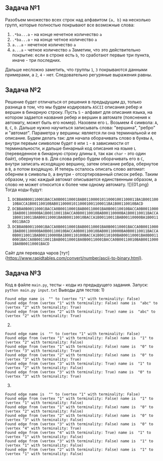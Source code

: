 ## Задача №1
Разобъем множество всех строк над алфавитом `{a, b}` на несколько групп, которые полностью покрывают все возможные слова:
1) `.*ba...a` - на конце нечетное количество `a`
2) `.*ba...a` - на конце четное количество `a`
3) `a...a` - нечетное количество `a`
4) `a...a` - четное количество `a`
Заметим, что это действительно покрытие: если в строке есть `b`, то сработают первые три пункта, иначе - три последних.

Дальше несложно заметить, что группы `1`, `3` покрываются данными примерами, а `2`, `4` - нет. Следовательно регуряные выражения равны.
## Задача №2
Решение будет отличаться от решения в предыдущим дз, только разница в том, что мы будем кодировать `ASCII` описания ребер и вершин в бинарную строку.
Пусть `S` - алфавит для описания языка, на котором задается названия ребер и вершин в автомате (пояснения к автомату, может быть его номер). Назовем его `L`. Возьмем 4 символа: `A`, `B`, `C`, `D`. Дальше нужно научиться записывать слова: "вершинa", "ребро" и "автомат". Параметра у вершины: является ли она терминальной и ее описание. Будем делать так: для начала оборачивать слово в буквы `A`, внутри первым символом будет `0` или `1` - в зависимости от терминальности, и дальше бинарный код описания на языке `L` (переведенное в бинарную строку длины `8`, так как `char` - это один байт), обернутое в `B`. Для слова ребро будем оборачивать его в `C`, внутри записать исходящую вершину, затем описание ребра, обернутое в `B`, а потом входящую. И теперь осталось описать слово автомат: обернем в символы `D`, а внутри - отсортированный список ребер. Таким образом, у нас каждый автомат описывается единственным образом, а слово не может относится к более чем одному автомату.
![]{01.png}
Тогда коды будут:
1) `DCBBA0B00110001BACCA0B00110001BAB011000010110001001100011BA1B00110010BACCA1B00110010BAB011000010110001001100011BA1B00110010BACD`
2) `DCBBA0B00110001BACCA0B00110001BAB00110001BA0B00110010BACCA0B00110001BAB00110000BA1B00110011BACCA0B00110010BAB00110000BA1B00110011BACCA1B00110011BAB00110001BA0B00110010BACCA1B00110011BAB00110000BA1B00110011BACD`
3) `DCBBA0B00110001BACCA0B00110001BAB00110001BA0B00110001BACCA0B00110001BAB00110000BA0B00110010BACCA0B00110010BAB00110000BA0B00110011BACCA0B00110011BAB00110000BA1B00110100BACCA1B00110100BAB00110001BA0B00110001BACCA0B00110011BAB00110001BA0B00110001BACCA0B00110010BAB00110001BA0B00110001BACD`


Сайт для перевода чаров [тут]{https://www.rapidtables.com/convert/number/ascii-to-binary.html}.
## Задача №3
Код в файле `main.py`, тесты - коды из предыдущего задания.
Запуск: `python main.py input.txt`
Выводы для тестов:
1)
```
Found edge name is  "" to (vertex "1" with terminality: False)
Found edge from (vertex "1" with terminality: False) name is  "abc" to (vertex "2" with terminality: True)
Found edge from (vertex "2" with terminality: True) name is  "abc" to (vertex "2" with terminality: True)
```
2)
```
Found edge name is  "" to (vertex "1" with terminality: False)
Found edge from (vertex "1" with terminality: False) name is  "1" to (vertex "2" with terminality: False)
Found edge from (vertex "1" with terminality: False) name is  "0" to (vertex "3" with terminality: True)
Found edge from (vertex "2" with terminality: False) name is  "0" to (vertex "3" with terminality: True)
Found edge from (vertex "3" with terminality: True) name is  "1" to (vertex "2" with terminality: False)
Found edge from (vertex "3" with terminality: True) name is  "0" to (vertex "3" with terminality: True)
```
3)
```
Found edge name is  "" to (vertex "1" with terminality: False)
Found edge from (vertex "1" with terminality: False) name is  "1" to (vertex "1" with terminality: False)
Found edge from (vertex "1" with terminality: False) name is  "0" to (vertex "2" with terminality: False)
Found edge from (vertex "2" with terminality: False) name is  "0" to (vertex "3" with terminality: False)
Found edge from (vertex "3" with terminality: False) name is  "0" to (vertex "4" with terminality: True)
Found edge from (vertex "4" with terminality: True) name is  "1" to (vertex "1" with terminality: False)
Found edge from (vertex "3" with terminality: False) name is  "1" to (vertex "1" with terminality: False)
Found edge from (vertex "2" with terminality: False) name is  "1" to (vertex "1" with terminality: False)
```
